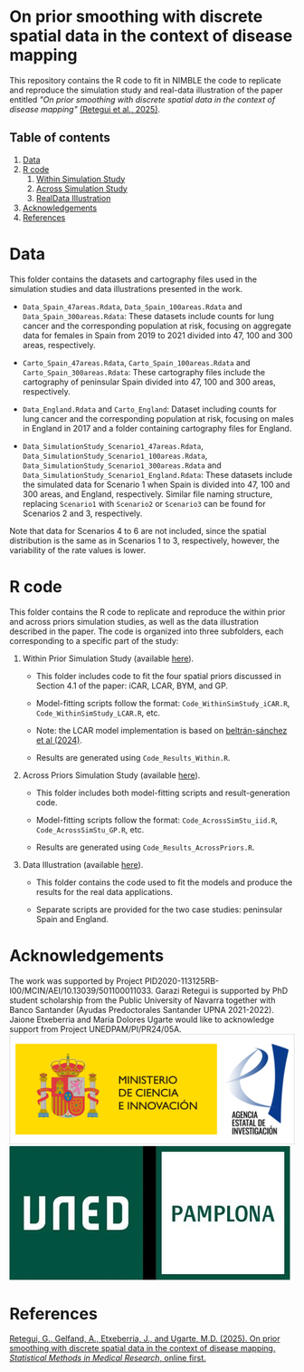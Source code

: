 
# On prior smoothing with discrete spatial data in the context of disease mapping

This repository contains the R code to fit in NIMBLE the code to replicate and reproduce the simulation study and real-data illustration of the paper entitled *"On prior smoothing with discrete spatial data in the context of disease mapping"* [(Retegui et al., 2025)](https://doi.org/10.1177/09622802251362659).


## Table of contents

1.  [Data](#Data)
2.  [R code](#Rcode)
    1.  [Within Simulation Study](#WSS)
    2.  [Across Simulation Study](#ASS)
    3.  [RealData Illustration](#illus)
3.  [Acknowledgements](#Acknowledgements)
4.  [References](#Ref)

# Data <a name="Data"/>

This folder contains the datasets and cartography files used in the simulation studies and data illustrations presented in the work.

-   `Data_Spain_47areas.Rdata`, `Data_Spain_100areas.Rdata` and `Data_Spain_300areas.Rdata`: These datasets include counts for lung cancer and the corresponding population at risk, focusing on aggregate data for females in Spain from 2019 to 2021 divided into 47, 100 and 300 areas, respectively.

-   `Carto_Spain_47areas.Rdata`, `Carto_Spain_100areas.Rdata` and `Carto_Spain_300areas.Rdata`: These cartography files include the cartography of peninsular Spain divided into 47, 100 and 300 areas, respectively.

-   `Data_England.Rdata` and `Carto_England`: Dataset including counts for lung cancer and the corresponding population at risk, focusing on males in England in 2017 and a folder containing cartography files for England.

-   `Data_SimulationStudy_Scenario1_47areas.Rdata`, `Data_SimulationStudy_Scenario1_100areas.Rdata`, `Data_SimulationStudy_Scenario1_300areas.Rdata` and `Data_SimulationStudy_Scenario1_England.Rdata`: These datasets include the simulated data for Scenario 1 when Spain is divided into 47, 100 and 300 areas, and England, respectively. Similar file naming structure, replacing `Scenario1` with `Scenario2` or `Scenario3` can be found for Scenarios 2 and 3, respectively.

Note that data for Scenarios 4 to 6 are not included, since the spatial distribution is the same as in Scenarios 1 to 3, respectively, however, the variability of the rate values is lower.

# R code <a name="Rcode"/>

This folder contains the R code to replicate and reproduce the within prior and across priors simulation studies, as well as the data illustration described in the paper. The code is organized into three subfolders, each corresponding to a specific part of the study:

1.  Within Prior Simulation Study (available [here](https://github.com/spatialstatisticsupna/Prior_Smoothing/tree/main/R/Within_SimulationStudy)). <a name="WSS"/>

    -   This folder includes code to fit the four spatial priors discussed in Section 4.1 of the paper: iCAR, LCAR, BYM, and GP.

    -   Model-fitting scripts follow the format: `Code_WithinSimStudy_iCAR.R`, `Code_WithinSimStudy_LCAR.R`, etc.

    -   Note: the LCAR model implementation is based on [beltrán-sánchez et al (2024)](https://doi.org/10.1002/sim.10166).

    -   Results are generated using `Code_Results_Within.R`.
  

2.   Across Priors Simulation Study (available [here](https://github.com/spatialstatisticsupna/Prior_Smoothing/tree/main/R/Across_SimulationStudy)). <a name="Ass"/>

        - This folder includes both model-fitting scripts and result-generation code.
  
       - Model-fitting scripts follow the format: `Code_AcrossSimStu_iid.R`, `Code_AcrossSimStu_GP.R`, etc.
  
       - Results are generated using `Code_Results_AcrossPriors.R`.


3.  Data Illustration (available [here](https://github.com/spatialstatisticsupna/Prior_Smoothing/tree/main/R/RealData_Illustration)). <a name="illus"/>

    -   This folder contains the code used to fit the models and produce the results for the real data applications.

    -   Separate scripts are provided for the two case studies: peninsular Spain and England.

# Acknowledgements <a name="Acknowledgements"/>

The work was supported by Project PID2020-113125RB-I00/MCIN/AEI/10.13039/501100011033. Garazi Retegui is supported by PhD student scholarship from the Public University of Navarra together with Banco Santander (Ayudas Predoctorales Santander UPNA 2021-2022). Jaione Etxeberria and María Dolores Ugarte would like to acknowledge support from Project UNEDPAM/PI/PR24/05A. ![plot](https://github.com/spatialstatisticsupna/Prior_Smoothing/blob/main/micin-aei.jpg) ![plot](https://github.com/spatialstatisticsupna/Prior_Smoothing/blob/main/UNED_Pamplona_2023.jpg)

# References <a name="Ref"/>
[Retegui, G., Gelfand, A., Etxeberria, J., and Ugarte, M.D. (2025). On prior smoothing with discrete spatial data in the context of disease mapping. *Statistical Methods in Medical Research*, online first.](https://doi.org/10.1177/09622802251362659)
